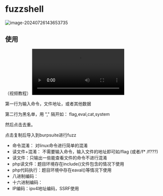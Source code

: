 # fuzzshell

![image-20240726143653735](https://s2.loli.net/2024/07/26/IWk2m1xzDrMptYg.png)

## 使用
（视频教程）
![Video](https://private-user-images.githubusercontent.com/117554817/352714100-cffaff44-07bf-445a-8a2e-f23265085b81.mp4)



第一行为输入命令，文件地址，或者其他数据

第二行为黑名单，用 "," 隔开如： flag,eval,cat,system

然后点击去重。

点击复制后导入到burpsuite进行fuzz





- 命令混淆： 对linux命令进行简单的混淆
- 读文件+混淆： 不需要输入命令，输入文件的地址即可如/flag (或者/f* /f???)
- 读文件：只输出一些能查看文件的命令不进行混淆
- php读文件：题目环境存在include()文件包含的情况下使用
- php代码执行：题目环境中存在eaval()等情况下使用
- 八进制编码：
- 十六进制编码：
- IP编码：ipv4地址编码，SSRF使用
